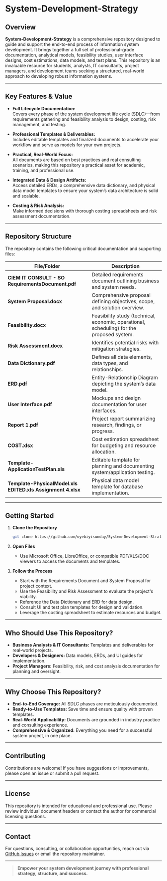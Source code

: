 

# System-Development-Strategy

## Overview

**System-Development-Strategy** is a comprehensive repository designed to guide and support the end-to-end process of information system development. It brings together a full set of professional-grade documentation, analytical models, feasibility studies, user interface designs, cost estimations, data models, and test plans. This repository is an invaluable resource for students, analysts, IT consultants, project managers, and development teams seeking a structured, real-world approach to developing robust information systems.

---

## Key Features & Value

- **Full Lifecycle Documentation:**  
  Covers every phase of the system development life cycle (SDLC)—from requirements gathering and feasibility analysis to design, costing, risk management, and testing.

- **Professional Templates & Deliverables:**  
  Includes editable templates and finalized documents to accelerate your workflow and serve as models for your own projects.

- **Practical, Real-World Focus:**  
  All documents are based on best practices and real consulting scenarios, making this repository a practical asset for academic, training, and professional use.

- **Integrated Data & Design Artifacts:**  
  Access detailed ERDs, a comprehensive data dictionary, and physical data model templates to ensure your system’s data architecture is solid and scalable.

- **Costing & Risk Analysis:**  
  Make informed decisions with thorough costing spreadsheets and risk assessment documentation.

---

## Repository Structure

The repository contains the following critical documentation and supporting files:

| File/Folder                                     | Description                                                                                   |
|-------------------------------------------------|-----------------------------------------------------------------------------------------------|
| **CIEM IT CONSULT - SO RequirementsDocument.pdf** | Detailed requirements document outlining business and system needs.                            |
| **System Proposal.docx**                        | Comprehensive proposal defining objectives, scope, and solution overview.                      |
| **Feasibility.docx**                            | Feasibility study (technical, economic, operational, scheduling) for the proposed system.      |
| **Risk Assessment.docx**                        | Identifies potential risks with mitigation strategies.                                         |
| **Data Dictionary.pdf**                         | Defines all data elements, data types, and relationships.                                      |
| **ERD.pdf**                                     | Entity-Relationship Diagram depicting the system’s data model.                                 |
| **User Interface.pdf**                          | Mockups and design documentation for user interfaces.                                          |
| **Report 1.pdf**                                | Project report summarizing research, findings, or progress.                                    |
| **COST.xlsx**                                   | Cost estimation spreadsheet for budgeting and resource allocation.                             |
| **Template-ApplicationTestPlan.xls**            | Editable template for planning and documenting system/application testing.                     |
| **Template-PhysicalModel.xls EDITED.xls Assignment 4.xlsx** | Physical data model template for database implementation.                            |

---

## Getting Started

1. **Clone the Repository**
    ```sh
    git clone https://github.com/oyebiyisunday/System-Development-Strategy.git
    ```

2. **Open Files**
   - Use Microsoft Office, LibreOffice, or compatible PDF/XLS/DOC viewers to access the documents and templates.

3. **Follow the Process**
   - Start with the Requirements Document and System Proposal for project context.
   - Use the Feasibility and Risk Assessment to evaluate the project's viability.
   - Reference the Data Dictionary and ERD for data design.
   - Consult UI and test plan templates for design and validation.
   - Leverage the costing spreadsheet to estimate resources and budget.

---

## Who Should Use This Repository?
- **Business Analysts & IT Consultants:** Templates and deliverables for real-world projects.
- **Developers & Designers:** Data models, ERDs, and UI guides for implementation.
- **Project Managers:** Feasibility, risk, and cost analysis documentation for planning and oversight.

---

## Why Choose This Repository?

- **End-to-End Coverage:** All SDLC phases are meticulously documented.
- **Ready-to-Use Templates:** Save time and ensure quality with proven templates.
- **Real-World Applicability:** Documents are grounded in industry practice and consulting experience.
- **Comprehensive & Organized:** Everything you need for a successful system project, in one place.

---

## Contributing

Contributions are welcome! If you have suggestions or improvements, please open an issue or submit a pull request.

---

## License

This repository is intended for educational and professional use. Please review individual document headers or contact the author for commercial licensing questions.

---

## Contact

For questions, consulting, or collaboration opportunities, reach out via [GitHub Issues](https://github.com/oyebiyisunday/System-Development-Strategy/issues) or email the repository maintainer.

---

> **Empower your system development journey with professional strategy, structure, and success.**

